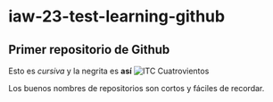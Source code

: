 # iaw-23-test-learning-github

## Primer repositorio de Github

Esto es _cursiva_ y la negrita es **así**
![ITC Cuatrovientos](https://aula0.cuatrovientos.org/pluginfile.php/1/theme_academi/logo/1688368219/logo-cuatrovientos-2-1.png)

Los buenos nombres de repositorios son cortos y fáciles de recordar.
